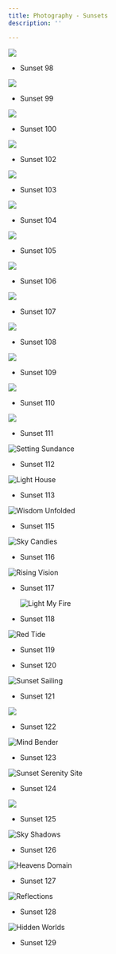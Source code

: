 ```yaml
---
title: Photography - Sunsets
description: ''

---
```

![](/assets/img/printfavorite.JPG)

* Sunset 98

![](/assets/img/img_9664.JPEG)

* Sunset 99

![](/assets/img/img_0154.jpeg)

* Sunset 100

![](/assets/img/img_0138.jpeg)

* Sunset  102

![](/assets/img/img_0087.jpeg)

* Sunset 103

![](/assets/img/img_0021.jpeg)

* Sunset 104

![](/assets/img/img_0019.jpeg)

* Sunset 105

![](/assets/img/img_0125.jpeg)

* Sunset 106

![](/assets/img/img_0350.JPEG)

* Sunset 107

![](/assets/img/img_9996.jpeg)

* Sunset 108

![](/assets/img/img_9768.jpeg)

* Sunset 109

![](/assets/img/img_9772.jpeg)

* Sunset 110

![](/assets/img/img_9959.jpeg)

* Sunset 111

![](/assets/img/img_9694.jpeg "Setting Sundance")

* Sunset 112

![](/assets/img/img_9338.jpeg "Light House")

* Sunset 113

![](/assets/img/img_0213.jpeg "Wisdom Unfolded")

* Sunset 115

![](/assets/img/img_7887.jpeg "Sky Candies")

* Sunset 116

![](/assets/img/img_9693.jpeg "Rising Vision")

* Sunset 117

  ![](/assets/img/img_9518.jpeg "Light My Fire")
* Sunset 118

![](/assets/img/img_7580.jpeg "Red Tide")

* Sunset 119

* Sunset 120

![](/assets/img/img_9516.jpeg "Sunset Sailing")

* Sunset 121

![](/assets/img/sunsetgoldenray.JPG)

* Sunset 122

![](/assets/img/img_9664.jpeg "Mind Bender")

* Sunset 123

![](/assets/img/img_9332.jpeg "Sunset Serenity Site")

* Sunset 124

![](/assets/img/sunset-valleys.JPG)

* Sunset 125

![](/assets/img/img_3692.jpeg "Sky Shadows")

* Sunset 126

![](/assets/img/img_0154.JPEG "Heavens Domain")

* Sunset 127

![](/assets/img/img_9215.jpeg "Reflections")

* Sunset 128

![](/assets/img/img_9324.jpeg "Hidden Worlds")

* Sunset 129